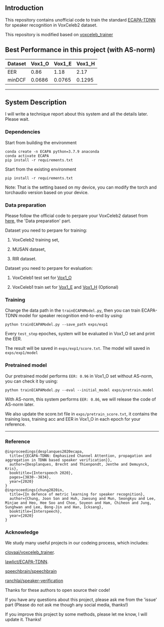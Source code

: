 ## Introduction

This repository contains unofficial code to train the standard [ECAPA-TDNN](https://arxiv.org/pdf/2005.07143.pdf) for speaker recognition in VoxCeleb2 dataset.

This repository is modified based on [voxceleb_trainer](https://github.com/clovaai/voxceleb_trainer)

## Best Performance in this project (with AS-norm)

| Dataset |  Vox1_O  |  Vox1_E  |  Vox1_H  |
| ------- |  ------  |  ------  |  ------  |
|  EER    |   0.86   |  1.18    |  2.17    |
|  minDCF |  0.0686  | 0.0765   |  0.1295  |

***

## System Description

I will write a technique report about this system and all the details later. Please wait.

### Dependencies

Start from building the environment
```
conda create -n ECAPA python=3.7.9 anaconda
conda activate ECAPA
pip install -r requirements.txt
```

Start from the existing environment
```
pip install -r requirements.txt
```

Note: That is the setting based on my device, you can modify the torch and torchaudio version based on your device.

### Data preparation

Please follow the official code to perpare your VoxCeleb2 dataset from [here](https://github.com/clovaai/voxceleb_trainer), the 'Data preparation' part.

Dataset you need to perpare for training: 

1) VoxCeleb2 training set, 

2) MUSAN dataset, 

3) RIR dataset.

Dataset you need to perpare for evaluation: 

1) VoxCeleb1 test set for [Vox1_O](https://www.robots.ox.ac.uk/~vgg/data/voxceleb/meta/veri_test2.txt) 

2) VoxCeleb1 train set for [Vox1_E](https://www.robots.ox.ac.uk/~vgg/data/voxceleb/meta/list_test_all2.txt) and [Vox1_H](https://www.robots.ox.ac.uk/~vgg/data/voxceleb/meta/list_test_hard2.txt) (Optional)

### Training

Change the data path in the `trainECAPAModel.py`, then you can train ECAPA-TDNN model for speaker recognition end-to-end by using:

```
python trainECAPAModel.py --save_path exps/exp1 
```

Every `test_step` epoches, system will be evaluated in Vox1_O set and print the EER. 

The result will be saved in `exps/exp1/score.txt`. The model will saved in `exps/exp1/model`

### Pretrained model

Our pretrained model performs `EER: 0.96` in Vox1_O set without AS-norm, you can check it by using: 
```
python trainECAPAModel.py --eval --initial_model exps/pretrain.model
```

With AS-norm, this system performs `EER: 0.86`, we will release the code of AS-norm later.

We also update the score.txt file in `exps/pretrain_score.txt`, it contains the training loss, training acc and EER in Vox1_O in each epoch for your reference.

***


### Reference

```
@inproceedings{desplanques2020ecapa,
  title={{ECAPA-TDNN: Emphasized Channel Attention, propagation and aggregation in TDNN based speaker verification}},
  author={Desplanques, Brecht and Thienpondt, Jenthe and Demuynck, Kris},
  booktitle={Interspeech 2020},
  pages={3830--3834},
  year={2020}
}
@inproceedings{chung2020in,
  title={In defence of metric learning for speaker recognition},
  author={Chung, Joon Son and Huh, Jaesung and Mun, Seongkyu and Lee, Minjae and Heo, Hee Soo and Choe, Soyeon and Ham, Chiheon and Jung, Sunghwan and Lee, Bong-Jin and Han, Icksang},
  booktitle={Interspeech},
  year={2020}
}
```

### Acknowledge

We study many useful projects in our codeing process, which includes:

[clovaai/voxceleb_trainer](https://github.com/clovaai/voxceleb_trainer).

[lawlict/ECAPA-TDNN](https://github.com/lawlict/ECAPA-TDNN/blob/master/ecapa_tdnn.py).

[speechbrain/speechbrain](https://github.com/speechbrain/speechbrain/blob/96077e9a1afff89d3f5ff47cab4bca0202770e4f/speechbrain/lobes/models/ECAPA_TDNN.py)

[ranchlai/speaker-verification](https://github.com/ranchlai/speaker-verification)

Thanks for these authors to open source their code!

If you have any questions about this project, please ask me from the 'issue' part (Please do not ask me though any social media, thanks!)

If you improve this project by some methods, please let me know, I will update it. Thanks!